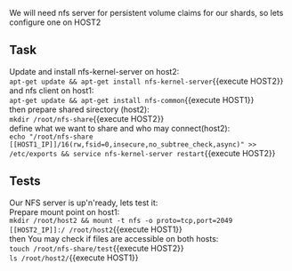 
We will need nfs server for persistent volume claims for our shards, so lets configure one on HOST2

## Task
Update and install nfs-kernel-server on host2:<br>
`apt-get update && apt-get install nfs-kernel-server`{{execute HOST2}}<br>
and nfs client on host1:<br>
`apt-get update && apt-get install nfs-common`{{execute HOST1}}<br>
then prepare shared sirectory (host2):<br>
`mkdir /root/nfs-share`{{execute HOST2}}<br>
define what we want to share and who may connect(host2):<br>
`echo "/root/nfs-share [[HOST1_IP]]/16(rw,fsid=0,insecure,no_subtree_check,async)" >> /etc/exports &&
service nfs-kernel-server restart`{{execute HOST2}}<br>
## Tests
Our NFS server is up'n'ready, lets test it:<br>
Prepare mount point on host1:<br>
`mkdir /root/host2 &&
mount -t nfs -o proto=tcp,port=2049 [[HOST2_IP]]:/ /root/host2`{{execute HOST1}}<br>
then You may check if files are accessible on both hosts:<br>
`touch /root/nfs-share/test`{{execute HOST2}}<br>
`ls /root/host2/`{{execute HOST1}}<br>
